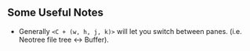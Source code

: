 ## Some Useful Notes

- Generally `<C + (w, h, j, k)>` will let you switch between panes. (i.e. Neotree file tree <-> Buffer).
